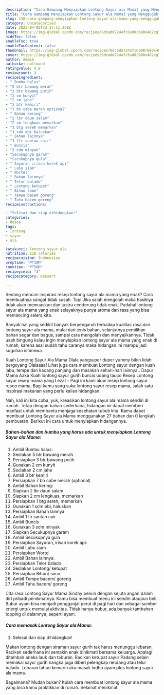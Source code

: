 ```yaml
---
description: "Cara Gampang Menyiapkan Lontong Sayur ala Mama{ yang Menggugah Selera,  Menu Buat lebaran"
title: "Cara Gampang Menyiapkan Lontong Sayur ala Mama{ yang Menggugah Selera,  Menu Buat lebaran"
slug: 230-cara-gampang-menyiapkan-lontong-sayur-ala-mama-yang-menggugah-selera-menu-buat-lebaran
category: Uncategorized
date: 2023-04-05T23:17:11.268Z
image: https://img-global.cpcdn.com/recipes/6dcadd724afc6a08/680x482cq70/lontong-sayur-ala-mama-foto-resep-utama.jpg
hideToc: false
enableToc: true
enableTocContent: false
thumbnail: https://img-global.cpcdn.com/recipes/6dcadd724afc6a08/680x482cq70/lontong-sayur-ala-mama-foto-resep-utama.jpg
cover: https://img-global.cpcdn.com/recipes/6dcadd724afc6a08/680x482cq70/lontong-sayur-ala-mama-foto-resep-utama.jpg
author: Admin
authorAv: notfound
ratingvalue: 4.8
reviewcount: 3
recipeingredient:
- " Bumbu halus"
- "5 btr bawang merah"
- "3 btr bawang putih"
- "2 cm kunyit"
- "2 cm jahe"
- "3 btr kemiri"
- "7 bh cabe merah optional"
- " Bahan kering"
- "2 lbr daun salam"
- "2 cm lengkuas memarkan"
- "1 btg sereh memarkan"
- "1 sdm ebi haluskan"
- " Bahan lainnya"
- "1 ltr santan cair"
- " Buncis"
- "3 sdm minyak"
- "Secukupnya garam"
- "Secukupnya gula"
- " Sayuran irisan korek api"
- " Labu siam"
- " Wortel"
- " Bahan lainnya"
- " Telor balado"
- " Lontong ketupat"
- " Bihun soun"
- " Tempe bacem goreng"
- " Tahu bacem goreng"
recipeinstructions:

- "Selesai dan siap dihidangkan!"
categories:
- Resep
tags:
- lontong
- sayur
- ala

katakunci: lontong sayur ala 
nutrition: 218 calories
recipecuisine: Indonesian
preptime: "PT10M"
cooktime: "PT56M"
recipeyield: "3"
recipecategory: Dessert

---
```



Sedang mencari inspirasi resep lontong sayur ala mama yang enak? Cara membuatnya sangat tidak susah. Tapi Jika salah mengolah maka hasilnya tidak akan memuaskan dan justru cenderung tidak enak. Padahal lontong sayur ala mama yang enak selayaknya punya aroma dan rasa yang bisa memancing selera kita.


Banyak hal yang sedikit banyak berpengaruh terhadap kualitas rasa dari lontong sayur ala mama, mulai dari jenis bahan, selanjutnya pemilihan bahan segar dan bagus, sampai cara mengolah dan menyajikannya. Tidak usah bingung kalau ingin menyiapkan lontong sayur ala mama yang enak di rumah, karena asal sudah tahu caranya maka hidangan ini mampu jadi suguhan istimewa.

Kuah Lontong Sayur Ala Mama Olala yangsuper duper yummy bikin lidah bergoyang Olalaaaa! Lihat juga cara membuat Lontong sayur dengan kuah labu, tempe dan kacang panjang dan masakan sehari-hari lainnya.. Dapur Mama Azka Kuah lontong sayur gurih buncis udang tauco Resep Lontong sayur resep mama yang Lezat - Pagi ini kami akan resep lontong sayur resep mama, Bagi kamu yang suka lontong sayur resep mama, salah satu inspirasi makanan yang perlu kalian hidangkan.


Nah, kali ini kita coba, yuk, kreasikan lontong sayur ala mama sendiri di rumah. Tetap dengan bahan sederhana, hidangan ini dapat memberi manfaat untuk membantu menjaga kesehatan tubuh kita. Kamu dapat membuat Lontong Sayur ala Mama menggunakan 27 bahan dan 0 langkah pembuatan. Berikut ini cara untuk menyiapkan hidangannya.

<!--inarticleads1-->

##### Bahan-bahan dan bumbu yang harus ada untuk menyiapkan Lontong Sayur ala Mama:

1. Ambil  Bumbu halus:
1. Sediakan 5 btr bawang merah
1. Persiapkan 3 btr bawang putih
1. Gunakan 2 cm kunyit
1. Sediakan 2 cm jahe
1. Ambil 3 btr kemiri
1. Persiapkan 7 bh cabe merah (optional)
1. Ambil  Bahan kering:
1. Siapkan 2 lbr daun salam
1. Siapkan 2 cm lengkuas, memarkan
1. Persiapkan 1 btg sereh, memarkan
1. Gunakan 1 sdm ebi, haluskan
1. Persiapkan  Bahan lainnya:
1. Ambil 1 ltr santan cair
1. Ambil  Buncis
1. Gunakan 3 sdm minyak
1. Siapkan Secukupnya garam
1. Ambil Secukupnya gula
1. Persiapkan  Sayuran, irisan korek api:
1. Ambil  Labu siam
1. Persiapkan  Wortel
1. Ambil  Bahan lainnya:
1. Persiapkan  Telor balado
1. Sediakan  Lontong/ ketupat
1. Persiapkan  Bihun/ soun
1. Ambil  Tempe bacem/ goreng
1. Ambil  Tahu bacem/ goreng


Cita rasa Lontong Sayur Mama Sindhy penuh dengan sejuta angan dalam diri pribadi penikmatnya. Kamu bisa membuat menu ini sendiri ataupun beli. Bubur ayam bisa menjadi pengganjal perut di pagi hari dan sebagai sumber energi untuk memulai aktivitas. Tidak hanya bubur, ada banyak tambahan topping di dalamnya, seperti ayam. 

<!--inarticleads2-->

##### Cara memasak Lontong Sayur ala Mama:


1. Selesai dan siap dihidangkan!

Makan lontong dengan siraman sayur gurih tak harus menunggu lebaran. Racikan sederhana ini semakin enak dinikmati bersama keluarga. Apalagi ditambah aneka lauk dan taburan. Racikan ketupat sayur Padang selain memakai sayur gurih nangka juga diberi pelengkap rendang atau telur balado. Lebaran tahun kemarin aku masak lodho ayam plus lontong sayur ala mama. 

Bagaimana? Mudah bukan? Itulah cara membuat lontong sayur ala mama yang bisa kamu praktikkan di rumah. Selamat menikmati
